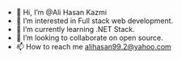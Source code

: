 - 👋 Hi, I’m @Ali Hasan Kazmi
- 👀 I’m interested in Full stack web development.
- 🌱 I’m currently learning .NET Stack.
- 💞️ I’m looking to collaborate on open source.
- 📫 How to reach me alihasan99.2@yahoo.com

<!---
Ali-Hasan-Kazmi-2000/Ali-Hasan-Kazmi-2000 is a ✨ special ✨ repository because its `README.md` (this file) appears on your GitHub profile.
You can click the Preview link to take a look at your changes.
--->
